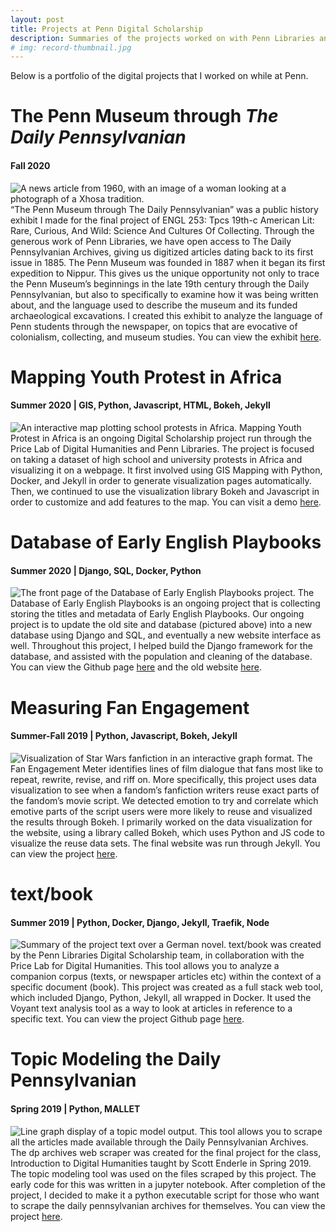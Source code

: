 ```yaml
---
layout: post
title: Projects at Penn Digital Scholarship
description: Summaries of the projects worked on with Penn Libraries and the Price Lab for DH
# img: record-thumbnail.jpg
---
```

Below is a portfolio of the digital projects that I worked on while at Penn.

# The Penn Museum through *The Daily Pennsylvanian*
#### Fall 2020
![A news article from 1960, with an image of a woman looking at a photograph of a Xhosa tradition.](../../assets/images/penn-museum.jpg)
“The Penn Museum through The Daily Pennsylvanian” was a public history exhibit I made for the final project of ENGL 253: Tpcs 19th-c American Lit: Rare, Curious, And Wild: Science And Cultures Of Collecting. Through the generous work of Penn Libraries, we have open access to The Daily Pennsylvanian Archives, giving us digitized articles dating back to its first issue in 1885. The Penn Museum was founded in 1887 when it began its first expedition to Nippur. This gives us the unique opportunity not only to trace the Penn Museum’s beginnings in the late 19th century through the Daily Pennsylvanian, but also to specifically to examine how it was being written about, and the language used to describe the museum and its funded archaeological excavations. I created this exhibit to analyze the language of Penn students through the newspaper, on topics that are evocative of colonialism, collecting, and museum studies. You can view the exhibit [here](https://sites.google.com/view/pennmuseumdp/home).

# Mapping Youth Protest in Africa
#### Summer 2020 | GIS, Python, Javascript, HTML, Bokeh, Jekyll
![An interactive map plotting school protests in Africa.](../../assets/images/penn-map.jpg)
Mapping Youth Protest in Africa is an ongoing Digital Scholarship project run through the Price Lab of Digital Humanities and Penn Libraries. The project is focused on taking a dataset of high school and university protests in Africa and visualizing it on a webpage. It first involved using GIS Mapping with Python, Docker, and Jekyll in order to generate visualization pages automatically. Then, we continued to use the visualization library Bokeh and Javascript in order to customize and add features to the map. You can visit a demo [here](https://senderle.github.io/spa/).

# Database of Early English Playbooks
#### Summer 2020 | Django, SQL, Docker, Python
![The front page of the Database of Early English Playbooks project.](../../assets/images/penn-deep.jpg)
The Database of Early English Playbooks is an ongoing project that is collecting storing the titles and metadata of Early English Playbooks. Our ongoing project is to update the old site and database (pictured above) into a new database using Django and SQL, and eventually a new website interface as well. Throughout this project, I helped build the Django framework for the database, and assisted with the population and cleaning of the database. You can view the Github page [here](https://github.com/upenn-libraries/deep) and the old website [here](http://deep.sas.upenn.edu/s).

# Measuring Fan Engagement
#### Summer-Fall 2019 | Python, Javascript, Bokeh, Jekyll
![Visualization of Star Wars fanfiction in an interactive graph format.](../../assets/images/penn-fan.jpg)
The Fan Engagement Meter identifies lines of film dialogue that fans most like to repeat, rewrite, revise, and riff on. More specifically, this project uses data visualization to see when a fandom’s fanfiction writers reuse exact parts of the fandom’s movie script. We detected emotion to try and correlate which emotive parts of the script users were more likely to reuse and visualized the results through Bokeh. I primarily worked on the data visualization for the website, using a library called Bokeh, which uses Python and JS code to visualize the reuse data sets. The final website was run through Jekyll. You can view the project [here](https://fanengagement.org/).

# text/book
#### Summer 2019 | Python, Docker, Django, Jekyll, Traefik, Node
![Summary of the project text over a German novel.](../../assets/images/penn-text.jpg)
text/book was created by the Penn Libraries Digital Scholarship team, in collaboration with the Price Lab for Digital Humanities. This tool allows you to analyze a companion corpus (texts, or newspaper articles etc) within the context of a specific document (book).  This project was created as a full stack web tool, which included Django, Python, Jekyll, all wrapped in Docker. It used the Voyant text analysis tool as a way to look at articles in reference to a specific text. You can view the project Github page [here](https://github.com/joelsjlee/textbook).

# Topic Modeling the Daily Pennsylvanian
#### Spring 2019 | Python, MALLET
![Line graph display of a topic model output.](../../assets/images/penn-dp.jpg)
This tool allows you to scrape all the articles made available through the Daily Pennsylvanian Archives. The dp archives web scraper was created for the final project for the class, Introduction to Digital Humanities taught by Scott Enderle in Spring 2019. The topic modeling tool was used on the files scraped by this project. The early code for this was written in a jupyter notebook. After completion of the project, I decided to make it a python executable script for those who want to scrape the daily pennsylvanian archives for themselves. You can view the project [here](https://github.com/joelsjlee/thedparchives).